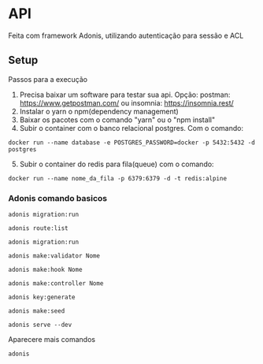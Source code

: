 # API

Feita com framework Adonis, utilizando autenticação para sessão e ACL

## Setup

Passos para a execução

1. Precisa baixar um software para testar sua api. Opção: postman: https://www.getpostman.com/ ou insomnia: https://insomnia.rest/
2. Instalar o yarn o npm(dependency management)
3. Baixar os pacotes com o comando "yarn" ou o "npm install"
4. Subir o container com o banco relacional postgres. Com o comando:

```
docker run --name database -e POSTGRES_PASSWORD=docker -p 5432:5432 -d postgres
```

5. Subir o container do redis para fila(queue) com o comando:

```
docker run --name nome_da_fila -p 6379:6379 -d -t redis:alpine
```

### Adonis comando basicos

```
adonis migration:run
```

```
adonis route:list
```

```
adonis migration:run
```

```
adonis make:validator Nome
```

```
adonis make:hook Nome
```

```
adonis make:controller Nome
```

```
adonis key:generate
```

```
adonis make:seed
```

```
adonis serve --dev
```

Aparecere mais comandos

```
adonis
```
